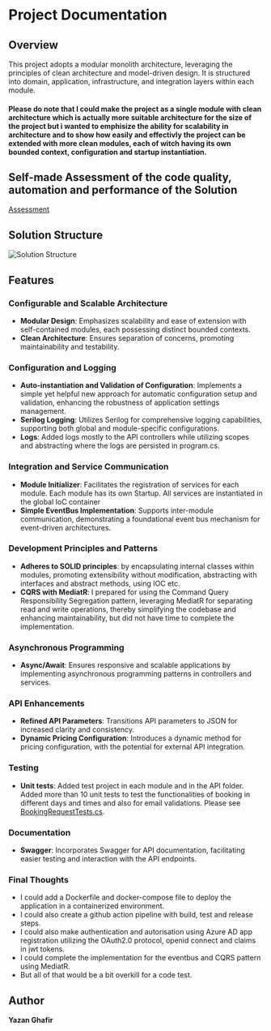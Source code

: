 # Project Documentation

## Overview

This project adopts a modular monolith architecture, leveraging the principles of clean architecture and model-driven design. It is structured into domain, application, infrastructure, and integration layers within each module.

#### Please do note that I could make the project as a single module with clean architecture which is actually more suitable architecture for the size of the project but i wanted to emphisize the ability for scalability in architecture and to show how easily and effectivly the project can be extended with more clean modules, each of witch having its own bounded context, configuration and startup instantiation.

## Self-made Assessment of the code quality, automation and performance of the Solution
[Assessment](https://docs.google.com/spreadsheets/d/1He5BKqCYXbLL8ms3XECTlkfk_YESlFtIHzlVyyIwLVY/edit?usp=sharing)  

## Solution Structure
![Solution Structure](https://github.com/hedin-it/code-test-YazanGhafir/blob/main/docs/Solution%20Structure.png)

## Features

### Configurable and Scalable Architecture

- **Modular Design**: Emphasizes scalability and ease of extension with self-contained modules, each possessing distinct bounded contexts.
- **Clean Architecture**: Ensures separation of concerns, promoting maintainability and testability.

### Configuration and Logging

- **Auto-instantiation and Validation of Configuration**: Implements a simple yet helpful new approach for automatic configuration setup and validation, enhancing the robustness of application settings management.
- **Serilog Logging**: Utilizes Serilog for comprehensive logging capabilities, supporting both global and module-specific configurations.
- **Logs**: Added logs mostly to the API controllers while utilizing scopes and abstracting where the logs are persisted in program.cs.

### Integration and Service Communication

- **Module Initializer**: Facilitates the registration of services for each module. Each module has its own Startup. All services are instantiated in the global IoC container
- **Simple EventBus Implementation**: Supports inter-module communication, demonstrating a foundational event bus mechanism for event-driven architectures.

### Development Principles and Patterns

- **Adheres to SOLID principles**: by encapsulating internal classes within modules, promoting extensibility without modification, abstracting with interfaces and abstract methods, using IOC etc. 
- **CQRS with MediatR**: I prepared for using the Command Query Responsibility Segregation pattern, leveraging MediatR for separating read and write operations, thereby simplifying the codebase and enhancing maintainability, but did not have time to complete the implementation.

### Asynchronous Programming

- **Async/Await**: Ensures responsive and scalable applications by implementing asynchronous programming patterns in controllers and services.

### API Enhancements

- **Refined API Parameters**: Transitions API parameters to JSON for increased clarity and consistency.
- **Dynamic Pricing Configuration**: Introduces a dynamic method for pricing configuration, with the potential for external API integration.

### Testing
- **Unit tests**: Added test project in each module and in the API folder. Added more than 10 unit tests to test the functionalities of booking in different days and times and also for email validations. Please see [BookingRequestTests.cs](https://github.com/hedin-it/code-test-YazanGhafir/blob/main/src/API/Tests/Requests/BookingRequestTests.cs).

### Documentation

- **Swagger**: Incorporates Swagger for API documentation, facilitating easier testing and interaction with the API endpoints.

### Final Thoughts
- I could add a Dockerfile and docker-compose file to deploy the application in a containerized environment. 
- I could also create a github action pipeline with build, test and release steps. 
- I could also make authentication and autorisation using Azure AD app registration utilizing the OAuth2.0 protocol, openid connect and claims in jwt tokens.  
- I could complete the implementation for the eventbus and CQRS pattern using MediatR.
- But all of that would be a bit overkill for a code test.


## Author

**Yazan Ghafir**
